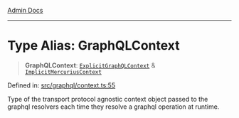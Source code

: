 [Admin Docs](/)

***

# Type Alias: GraphQLContext

> **GraphQLContext**: [`ExplicitGraphQLContext`](ExplicitGraphQLContext.md) & [`ImplicitMercuriusContext`](ImplicitMercuriusContext.md)

Defined in: [src/graphql/context.ts:55](https://github.com/Suyash878/talawa-api/blob/dcefc5853f313fc5e9e097849457ef0d144bcf61/src/graphql/context.ts#L55)

Type of the transport protocol agnostic context object passed to the graphql resolvers each time they resolve a graphql operation at runtime.

